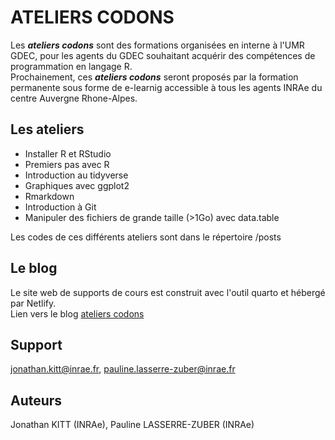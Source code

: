# ATELIERS CODONS


Les _**ateliers codons**_ sont des formations organisées en interne à l'UMR GDEC, pour les agents du GDEC souhaitant acquérir des compétences de programmation en langage R.  
Prochainement, ces _**ateliers codons**_ seront proposés par la formation permanente sous forme de e-learnig accessible à tous les agents INRAe du centre Auvergne Rhone-Alpes.  

## Les ateliers 

- Installer R et RStudio
- Premiers pas avec R  
- Introduction au tidyverse  
- Graphiques avec ggplot2
- Rmarkdown
- Introduction à Git
- Manipuler des fichiers de grande taille (>1Go) avec data.table  

Les codes de ces différents ateliers sont dans le répertoire /posts  

## Le blog

Le site web de supports de cours est construit avec l'outil quarto et hébergé par Netlify.  
Lien vers le blog [ateliers codons](https://ateliers-codons.netlify.app/)

## Support  
jonathan.kitt@inrae.fr, pauline.lasserre-zuber@inrae.fr


## Auteurs
Jonathan KITT (INRAe), Pauline LASSERRE-ZUBER (INRAe)  
